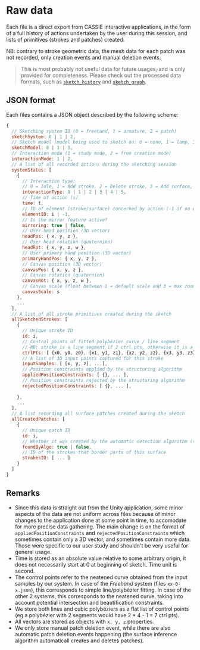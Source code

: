 # Raw data

Each file is a direct export from CASSIE interactive applications, in the form of a full history of actions undertaken by the user during this session, and lists of primitives (strokes and patches) created.

NB: contrary to stroke geometric data, the mesh data for each patch was not recorded, only creation events and manual deletion events.

> This is most probably not useful data for future usages, and is only provided for completeness. Please check out the processed data formats, such as [`sketch_history`](../sketch_history#sketch-history-data) and [`sketch_graph`](../sketch_graph#sketch-graph-data).

## JSON format

Each files contains a JSON object described by the following scheme:

```js
{
  // Sketching system ID (0 = freehand, 1 = armature, 2 = patch)
  sketchSystem: 0 | 1 | 2,
  // Sketch model (model being used to sketch on: 0 = none, 1 = lamp, 3 = shoe)
  sketchModel: 0 | 1 | 3,
  // Interaction mode (1 = study mode, 2 = free creation mode)
  interactionMode: 1 | 2,
  // A list of all recorded actions during the sketching session
  systemStates: [
    {
      // Interaction type:
      // 0 = Idle, 1 = Add stroke, 2 = Delete stroke, 3 = Add surface, 4 = Delete surface manually, 5 = Transform canvas (grab or zoom)
      interactionType: 0 | 1 | 2 | 3 | 4 | 5,
      // Time of action (s)
      time: t,
      // ID of element (stroke/surface) concerned by action (-1 if no element concerned, eg Idle action)
      elementID: i | -1,
      // Is the mirror feature active?
      mirroring: true | false,
      // User head position (3D vector)
      headPos: { x, y, z },
      // User head rotation (quaternion)
      headRot: { x, y, z, w },
      // User primary hand position (3D vector)
      primaryHandPos: { x, y, z },
      // Canvas position (3D vector)
      canvasPos: { x, y, z },
      // Canvas rotation (quaternion)
      canvasRot: { x, y, z, w },
      // Canvas scale (float between 1 = default scale and 3 = max zoom)
      canvasScale: s
    },
    ...
  ],
  // A list of all stroke primitives created during the sketch
  allSketchedStrokes: [
    {
      // Unique stroke ID
      id: i,
      // Control points of fitted polybézier curve / line segment
      // NB: stroke is a line segment if 2 ctrl pts, otherwise it is a cubic polybézier
      ctrlPts: [ {x0, y0, z0}, {x1, y1, z1}, {x2, y2, z2}, {x3, y3, z3} ],
      // A list of 3D input points captured for this stroke
      inputSamples: [ [x, y, z], ...],
      // Position constraints applied by the structuring algorithm
      appliedPositionConstraints: [ {}, ... ],
      // Position constraints rejected by the structuring algorithm
      rejectedPositionConstraints: [ {}, ... ],
                                    
    },
    ...
  ],
  // A list recording all surface patches created during the sketch
  allCreatedPatches: [
    {
      // Unique patch ID
      id: i,
      // Whether it was created by the automatic detection algorithm (true) or manually added by the user (false)
      foundByAlgo: true | false,
      // ID of the strokes that border parts of this surface
      strokesID: [ ... ]
    }
  ]
}
```

## Remarks

* Since this data is straight out from the Unity application, some minor aspects of the data are not uniform across files because of minor changes to the application done at some point in time, to accomodate for more precise data gathering. The main change is on the format of `appliedPositionConstraints` and `rejectedPositionConstraints` which sometimes contain only a 3D vector, and sometimes contain more data. Those were specific to our user study and shouldn't be very useful for general usage.
* Time is stored as an absolute value relative to some arbitrary origin, it does not necessarily start at 0 at beginning of sketch. Time unit is second.
* The control points refer to the neatened curve obtained from the input samples by our system. In case of the *Freehand* system (files `xx-0-x.json`), this corresponds to simple line/polybézier fitting. In case of the other 2 systems, this corresponds to the neatened curve, taking into account potential intersection and beautification constraints.
* We store both lines and cubic polybéziers as a flat list of control points (eg a polybézier with 2 segments would have 2 * 4 - 1 = 7 ctrl pts).
* All vectors are stored as objects with `x, y, z` properties.
* We only store manual patch deletion event, while there are also automatic patch deletion events happening (the surface inference algorithm automaticall creates and deletes patches).
